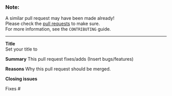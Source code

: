 ### Note:<br/>
A similar pull request may have been made already!<br/>
Please check the [pull requests](../) to make sure.<br/>
For more information, see the `CONTRIBUTING` guide.
***
**Title**<br/>
Set your title to

**Summary**
This pull request fixes/adds (Insert bugs/features)

**Reasons**
Why this pull request should be merged.

**Closing issues**

<!-- Put `closes #XXXX` in your comment to auto-close the issue that your PR fixes (if such). -->
Fixes #

